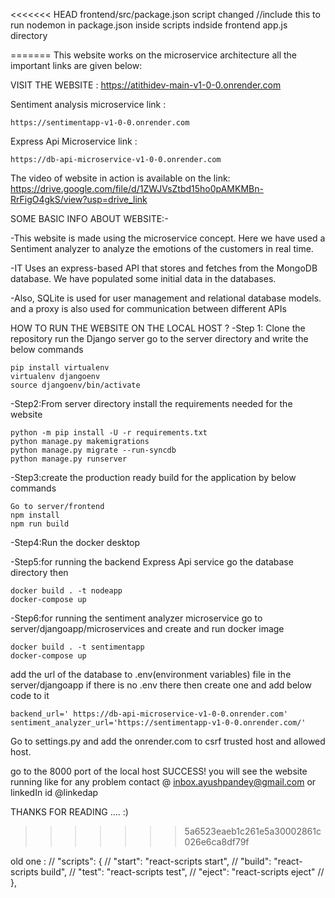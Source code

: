 <<<<<<< HEAD
frontend/src/package.json script changed
//include this to run nodemon in package.json inside scripts indside frontend app.js directory

 <!-- "watch": "nodemon --watch src --ext js,jsx,ts,tsx --exec \"npm run build\"", -->
=======
This website works on the microservice architecture all the important links are given below:

VISIT THE WEBSITE : https://atithidev-main-v1-0-0.onrender.com 

Sentiment analysis microservice link  :  
```
https://sentimentapp-v1-0-0.onrender.com
```

Express Api Microservice link :
```
https://db-api-microservice-v1-0-0.onrender.com
```

The video  of website in action is available on the link:  https://drive.google.com/file/d/1ZWJVsZtbd15ho0pAMKMBn-RrFigO4gkS/view?usp=drive_link 

SOME BASIC INFO ABOUT WEBSITE:-

  -This website is made using the microservice concept. Here we have used a Sentiment analyzer to analyze the emotions of the customers in real time.
 
 -IT Uses an express-based API that stores and fetches from the MongoDB database. We have populated some initial data in the databases.
 
 -Also, SQLite is used for user management and relational database models.
 and a proxy is also used for communication between different APIs

HOW TO RUN THE WEBSITE ON THE LOCAL HOST ?
 -Step 1: Clone the repository run the Django server go to the server directory and write the below commands
 ```
 pip install virtualenv
 virtualenv djangoenv
source djangoenv/bin/activate
```

 -Step2:From server directory install the requirements needed for the website
 ```
python -m pip install -U -r requirements.txt
python manage.py makemigrations
python manage.py migrate --run-syncdb
python manage.py runserver
```

 -Step3:create the production ready build for the application by below commands 
 ```
Go to server/frontend 
npm install
npm run build 
```

 -Step4:Run the docker desktop 

 -Step5:for running the backend Express Api service go the database directory then
 ```
docker build . -t nodeapp
docker-compose up
```
 -Step6:for running the sentiment analyzer microservice go to server/djangoapp/microservices and create and run docker image 
 ```
docker build . -t sentimentapp
docker-compose up
```

add the url of the database to .env(environment variables) file in the server/djangoapp if there is  no .env  there then create one and add below code to it 
```
backend_url=' https://db-api-microservice-v1-0-0.onrender.com'
sentiment_analyzer_url='https://sentimentapp-v1-0-0.onrender.com/'
```
Go to settings.py and add the onrender.com to csrf trusted host and allowed host.


go to the 8000 port of the local host 
SUCCESS! you will see the website running like for any problem contact @ inbox.ayushpandey@gmail.com or linkedIn id @linkedap

THANKS FOR READING ....   :)
>>>>>>> 5a6523eaeb1c261e5a30002861c026e6ca8df79f




old one :
// "scripts": {
  //   "start": "react-scripts start",
  //   "build": "react-scripts build",
  //   "test": "react-scripts test",
  //   "eject": "react-scripts eject"
  // },


